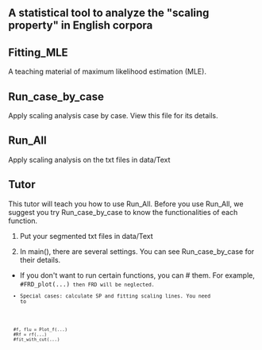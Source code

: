 A statistical tool to analyze the "scaling property" in English corpora
---------
## Fitting_MLE
A teaching material of maximum likelihood estimation (MLE).

## Run_case_by_case
Apply scaling analysis case by case. View this file for its details.

## Run_All
Apply scaling analysis on the txt files in data/Text

Tutor
------
This tutor will teach you how to use Run_All. Before you use Run_All, we suggest you try Run_case_by_case to know the functionalities of each function.

1. Put your segmented txt files in data/Text

2. In main(), there are several settings. You can see Run_case_by_case for their details.
* If you don't want to run certain functions, you can # them. For example, 
<code>#FRD_plot(...)<code>
then FRD will be neglected.
* Special cases: calculate SP and fitting scaling lines. You need to 
<code>
  #f, flu = Plot_f(...)
  #Rf = rf(...)
  #fit_with_cut(...)
<code>
